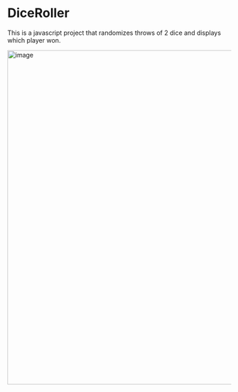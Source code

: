 # DiceRoller

This is a javascript project that randomizes throws of 2 dice and displays which player won.

<img width="753" alt="image" src="https://user-images.githubusercontent.com/65610188/208368576-77c8af56-f33e-40d0-a889-764b027455ad.png">
